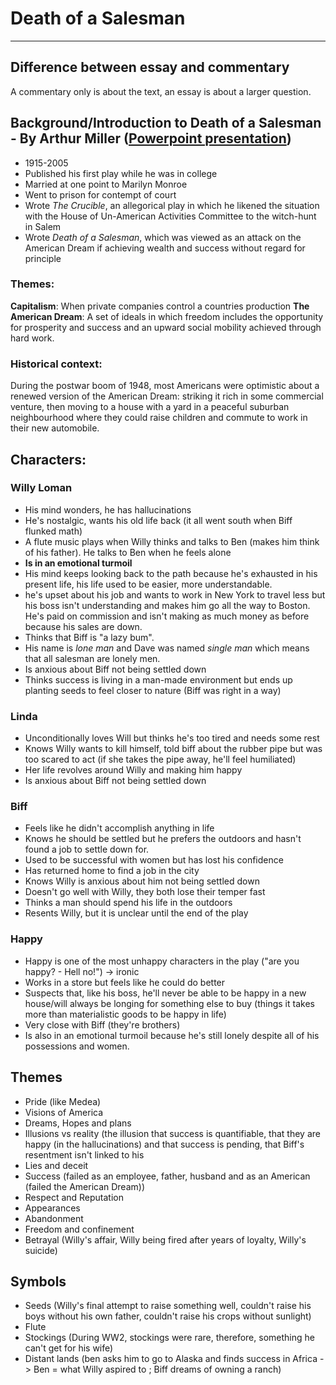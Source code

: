 # Death of a Salesman

- - - -

## Difference between essay and commentary

A commentary only is about the text, an essay is about a larger question. 

## Background/Introduction to Death of a Salesman - By Arthur Miller ([Powerpoint presentation](https://drive.google.com/file/d/1ZorcoqKVx-NkqHyllmcbU-g9nT-xdfYu/view))
* 1915-2005
* Published his first play while he was in college
* Married at one point to Marilyn Monroe
* Went to prison for contempt of court
* Wrote *The Crucible*, an allegorical play in which he likened the situation with the House of Un-American Activities Committee to the witch-hunt in Salem
* Wrote *Death of a Salesman*, which was viewed as an attack on the American Dream if achieving wealth and success without regard for principle

### Themes:
**Capitalism**: When private companies control a countries production
**The American Dream**: A set of ideals in which freedom includes the opportunity for prosperity and success and an upward social mobility achieved through hard work.

### Historical context:
During the postwar boom of 1948, most Americans were optimistic about a renewed version of the American Dream: striking it rich in some commercial venture, then moving to a house with a yard in a peaceful suburban neighbourhood where they could raise children and commute to work in their new automobile. 

## Characters:

### Willy Loman 
* His mind wonders, he has hallucinations
* He's nostalgic, wants his old life back (it all went south when Biff flunked math)
* A flute music plays when Willy thinks and talks to Ben (makes him think of his father). He talks to Ben when he feels alone
* **Is in an emotional turmoil**
* His mind keeps looking back to the path because he's exhausted in his present life, his life used to be easier, more understandable. 
* he's upset about his job and wants to work in New York to travel less but his boss isn't understanding and makes him go all the way to Boston. He's paid on commission and isn't making as much money as before because his sales are down. 
* Thinks that Biff is "a lazy bum".
* His name is *lone man* and Dave was named *single man* which means that all salesman are lonely men.
* Is anxious about Biff not being settled down
* Thinks success is living in a man-made environment but ends up planting seeds to feel closer to nature (Biff was right in a  way) 

### Linda
* Unconditionally loves Will but thinks he's too tired and needs some rest
* Knows Willy wants to kill himself, told biff about the rubber pipe but was too scared to act (if she takes the pipe away, he'll feel humiliated)
* Her life revolves around Willy and making him happy
* Is anxious about Biff not being settled down

### Biff
* Feels like he didn't accomplish anything in life
* Knows he should be settled but he prefers the outdoors and hasn't found a job to settle down for.
* Used to be successful with women but has lost his confidence
* Has returned home to find a job in the city
* Knows Willy is anxious about him not being settled down
* Doesn't go well with Willy, they both lose their temper fast
* Thinks a man should spend his life in the outdoors
* Resents Willy, but it is unclear until the end of the play

### Happy
* Happy is one of the most unhappy characters in the play ("are you happy? - Hell no!") -> ironic
* Works in a store but feels like he could do better
* Suspects that, like his boss, he'll never be able to be happy in a new house/will always be longing for something else to buy (things it takes more than materialistic goods to be happy in life)
* Very close with Biff (they're brothers)
* Is also in an emotional turmoil because he's still lonely despite all of his possessions and women. 

## Themes

* Pride (like Medea)
* Visions of America
* Dreams, Hopes and plans
* Illusions vs reality (the illusion that success is quantifiable, that they are happy (in the hallucinations) and that success is pending, that Biff's resentment isn't linked to his 
* Lies and deceit
* Success (failed as an employee, father, husband and as an American (failed the American Dream))
* Respect and Reputation
* Appearances
* Abandonment
* Freedom and confinement
* Betrayal (Willy's affair, Willy being fired after years of loyalty, Willy's suicide)

## Symbols

* Seeds (Willy's final attempt to raise something well, couldn't raise his boys without his own father, couldn't raise his crops without sunlight)
* Flute
* Stockings (During WW2, stockings were rare, therefore, something he can't get for his wife)
* Distant lands (ben asks him to go to Alaska and finds success in Africa -> Ben = what Willy aspired to ; Biff dreams of owning a ranch)